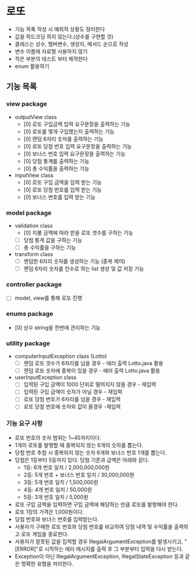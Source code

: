 # 로또
- 기능 목록 작성 시 예외적 상황도 정리한다
- 값을 하드코딩 하지 않는다.(상수를 구현할 것)
- 클래스는 상수, 맴버변수, 생성자, 메서드 순으로 작성
- 변수 이름에 자료형 사용하지 않기
- 작은 부분의 테스트 부터 제작한다
- enum 활용하기

## 기능 목록
### view package
- outputView class
  + [0] 로또 구입금액 입력 요구문장을 출력하는 기능
  + [0] 로또를 몇개 구입했는지 출력하는 기능
  + [0] 랜덤 6자리 숫자를 출력하는 기능
  + [0] 로또 당첨 번호 입력 요구문장을 출력하는 기능
  + [0] 보너스 번호 입력 요구문장을 출력하는 기능
  + [0] 당첨 통계를 출력하는 기능
  + [0] 총 수익률을 출력하는 기능
- inputView class
  + [0] 로또 구입 금액을 입력 받는 기능
  + [0] 로또 당첨 번호를 입력 받는 기능
  + [0] 보너스 번호를 입력 받는 기능

### model package
- validation class
  + [0] 지불 금액에 따라 받을 로또 갯수를 구하는 기능
  + [ ] 당첨 통계 값을 구하는 기능
  + [ ] 총 수익률을 구하는 기능
- transform class
  + [ ] 랜덤한 6자리 숫자를 생성하는 기능 (중복 제어)
  + [ ] 랜덤 6자리 숫자를 인수로 하는 list 생성 및 값 저장 기능

### controller package
  + [ ] model, view를 통해 로또 진행

### enums package
  + [0] 상수 string을 한번에 관리하는 기능 

### utility package
- computerInputException class (Lotto)
  + [ ] 랜덤 로또 갯수가 6자리를 넘을 경우 - 에러 출력 Lotto.java 활용
  + [ ] 랜덤 로또 숫자에 중복이 있을 경우 - 에러 출력 Lotto.java 활용

- userInputException class
  + [ ] 입력된 구입 금액이 1000 단위로 떨어지지 않을 경우 - 재입력
  + [ ] 입력된 구입 금액이 숫자가 아닐 경우 - 재입력
  + [ ] 로또 당첨 번호가 6자리를 넘을 경우 - 재입력
  + [ ] 로또 당첨 번호에 숫자외 값이 올경우 -재입력

### 기능 요구 사항

- 로또 번호의 숫자 범위는 1~45까지이다.
- 1개의 로또를 발행할 때 중복되지 않는 6개의 숫자를 뽑는다.
- 당첨 번호 추첨 시 중복되지 않는 숫자 6개와 보너스 번호 1개를 뽑는다.
- 당첨은 1등부터 5등까지 있다. 당첨 기준과 금액은 아래와 같다.
    - 1등: 6개 번호 일치 / 2,000,000,000원
    - 2등: 5개 번호 + 보너스 번호 일치 / 30,000,000원
    - 3등: 5개 번호 일치 / 1,500,000원
    - 4등: 4개 번호 일치 / 50,000원
    - 5등: 3개 번호 일치 / 5,000원
- 로또 구입 금액을 입력하면 구입 금액에 해당하는 만큼 로또를 발행해야 한다.
- 로또 1장의 가격은 1,000원이다.
- 당첨 번호와 보너스 번호를 입력받는다.
- 사용자가 구매한 로또 번호와 당첨 번호를 비교하여 당첨 내역 및 수익률을 출력하고 로또 게임을 종료한다.
- 사용자가 잘못된 값을 입력할 경우 IllegalArgumentException를 발생시키고, "[ERROR]"로 시작하는 에러 메시지를 출력 후 그 부분부터 입력을 다시 받는다.
- Exception이 아닌 IllegalArgumentException, IllegalStateException 등과 같은 명확한 유형을 처리한다.


